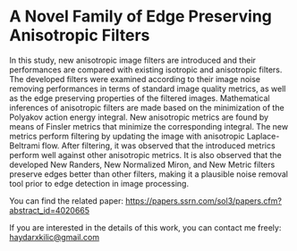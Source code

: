 # A Novel Family of Edge Preserving Anisotropic Filters

In this study, new anisotropic image filters are introduced and their performances are compared with existing isotropic and anisotropic filters. The developed filters were examined according to their image noise removing performances in terms of standard image quality metrics, as well as the edge preserving properties of the filtered images. Mathematical inferences of anisotropic filters are made based on the minimization of the Polyakov action energy integral. New anisotropic metrics are found by means of Finsler metrics that minimize the corresponding integral. The new metrics perform filtering by updating the image with anisotropic Laplace-Beltrami flow. After filtering, it was observed that the introduced metrics perform well against other anisotropic metrics. It is also observed that the developed New Randers, New Normalized Miron, and New Metric filters preserve edges better than other filters, making it a plausible noise removal tool prior to edge detection in image processing. 

You can find the related paper: https://papers.ssrn.com/sol3/papers.cfm?abstract_id=4020665

If you are interested in the details of this work, you can contact me freely: haydarxkilic@gmail.com
